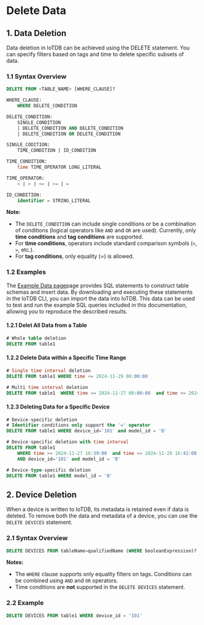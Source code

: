 <!--

    Licensed to the Apache Software Foundation (ASF) under one
    or more contributor license agreements.  See the NOTICE file
    distributed with this work for additional information
    regarding copyright ownership.  The ASF licenses this file
    to you under the Apache License, Version 2.0 (the
    "License"); you may not use this file except in compliance
    with the License.  You may obtain a copy of the License at
    
        http://www.apache.org/licenses/LICENSE-2.0
    
    Unless required by applicable law or agreed to in writing,
    software distributed under the License is distributed on an
    "AS IS" BASIS, WITHOUT WARRANTIES OR CONDITIONS OF ANY
    KIND, either express or implied.  See the License for the
    specific language governing permissions and limitations
    under the License.

-->

# Delete Data

## 1. Data Deletion

Data deletion in IoTDB can be achieved using the DELETE statement. You can specify filters based on tags and time to delete specific subsets of data.

### 1.1 Syntax Overview

```SQL
DELETE FROM <TABLE_NAME> [WHERE_CLAUSE]?

WHERE_CLAUSE:
    WHERE DELETE_CONDITION

DELETE_CONDITION:
    SINGLE_CONDITION
    | DELETE_CONDITION AND DELETE_CONDITION
    | DELETE_CONDITION OR DELETE_CONDITION

SINGLE_CODITION:
    TIME_CONDITION | ID_CONDITION

TIME_CONDITION:
    time TIME_OPERATOR LONG_LITERAL

TIME_OPERATOR:
    < | > | <= | >= | =

ID_CONDITION:
    identifier = STRING_LITERAL
```

**Note:**

- The `DELETE_CONDITION` can include single conditions or be a combination of conditions (logical operators like `AND` and `OR` are used). Currently, only **time conditions** and **tag conditions** are supported.
- For **time conditions**, operators include standard comparison symbols (`<`, `>`, etc.).
- For **tag conditions**, only equality (=) is allowed.

### 1.2 Examples

The [Example Data page](../Reference/Sample-Data.md)page provides SQL statements to construct table schemas and insert data. By downloading and executing these statements in the IoTDB CLI, you can import the data into IoTDB. This data can be used to test and run the example SQL queries included in this documentation, allowing you to reproduce the described results.

#### 1.2.1 Delet  All Data from a Table

```SQL
# Whole table deletion
DELETE FROM table1
```

#### 1.2.2 Delete Data within a Specific Time Range

```SQL
# Single time interval deletion
DELETE FROM table1 WHERE time <= 2024-11-29 00:00:00

# Multi time interval deletion
DELETE FROM table1  WHERE time >= 2024-11-27 00:00:00  and time <= 2024-11-29 00:00:00
```

#### 1.2.3 Deleting Data for a Specific Device

```SQL
# Device-specific deletion
# Identifier conditions only support the '=' operator
DELETE FROM table1 WHERE device_id='101' and model_id = 'B'

# Device-specific deletion with time interval
DELETE FROM table1 
    WHERE time >= 2024-11-27 16:39:00  and time <= 2024-11-29 16:42:00 
    AND device_id='101' and model_id = 'B'

# Device-type-specific deletion
DELETE FROM table1 WHERE model_id = 'B'
```

## 2. Device Deletion

When a device is written to IoTDB, its metadata is retained even if data is deleted. To remove both the data and metadata of a device, you can use the `DELETE DEVICES` statement.

### 2.1 Syntax Overview

```SQL
DELETE DEVICES FROM tableName=qualifiedName (WHERE booleanExpression)?
```

**Notes:**

- The `WHERE` clause supports only equality filters on tags. Conditions can be combined using `AND` and `OR` operators.
- Time conditions are **not** supported in the `DELETE DEVICES` statement.

### 2.2 Example

```SQL
DELETE DEVICES FROM table1 WHERE device_id = '101'
```